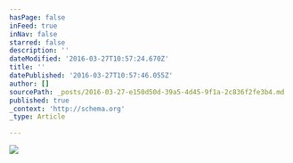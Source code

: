 ```yaml
---
hasPage: false
inFeed: true
inNav: false
starred: false
description: ''
dateModified: '2016-03-27T10:57:24.670Z'
title: ''
datePublished: '2016-03-27T10:57:46.055Z'
author: []
sourcePath: _posts/2016-03-27-e150d50d-39a5-4d45-9f1a-2c836f2fe3b4.md
published: true
_context: 'http://schema.org'
_type: Article

---
```

![](https://the-grid-user-content.s3-us-west-2.amazonaws.com/dc9c6099-60a9-440d-b779-1a8c263168c3.jpg)